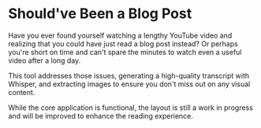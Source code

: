 # Should've Been a Blog Post

Have you ever found yourself watching a lengthy YouTube video and realizing that you could have just read a blog post instead? Or perhaps you're short on time and can't spare the minutes to watch even a useful video after a long day.

This tool addresses those issues, generating a high-quality transcript with Whisper, and extracting images to ensure you don't miss out on any visual content.

While the core application is functional, the layout is still a work in progress and will be improved to enhance the reading experience.

